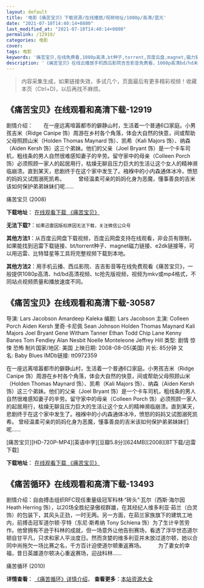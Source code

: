 ```yaml
---
layout: default
title: '电影《痛苦宝贝》下载资源/在线播放/视频地址/1080p/高清/蓝光'
date: "2021-07-10T14:40:14+0800"
last_modified_at: "2021-07-10T14:40:14+0800"
permalink: /12919/
categories: 电影
cover:
tags: 电影
keywords: '痛苦宝贝,在线免费看,1080p高清,bt种子,torrent,百度云盘,magnet,磁力链,迅雷下载资源'
description: '《痛苦宝贝》在线云播放手机西瓜影院吉吉影音免费看，1080p高清bd/hd未删减完整版和tc抢先枪版，mkv/mp4格式，附带bt/torrent种子、magnet/磁力链、百度云盘、网盘资源迅雷下载链接'
---
```


>内容采集生成，如果链接失效，多试几个，页面最后有更多精彩视频！收藏本页（Ctrl+D)，以后再找不麻烦。


## 《痛苦宝贝》在线观看和高清下载-12919

剧情介绍：　　在一座远离喧嚣都市的僻静山村，生活着一个普通6口家庭。小男孩吉米（Ridge Canipe 饰）周游在乡村各个角落，体会大自然的快意，间或帮助父母照顾山米（Holden Thomas Maynard 饰）、凯希（Kali Majors 饰）、纳森（Aiden Kersh 饰）这三个弟妹。他们的父亲（Joel Bryant 饰）是一个卡车司机，粗线条的男人自然很难感知妻子的辛劳。留守家中的母亲（Colleen Porch 饰）必须照顾一家人的起居用行，枯燥无聊且压力巨大的生活让这个女人的精神濒临崩溃。直到某天，悲剧终于在这个家中发生了。襁褓中的小内森通体冰冷，愤怒的妈妈又试图溺死凯希。  　　曾经温柔可亲的妈妈化身为恶魔，懂事善良的吉米该如何保护弟弟妹妹们呢……


痛苦宝贝 (2008)

**下载地址**： [在线观看下载 《痛苦宝贝》](https://www.btbtdy.me/btdy/dy6347.html) 


**无法下载?**：`如果迅雷因版权原因无法下载，关注微信公众号 `

**其他方法1**：从百度云网盘下载视频，百度云网盘支持在线观看，非会员有限制，如果能找到迅雷下载链接、bt/torrent种子、magnet磁力链接、e2dk链接等，可以用迅雷、比特彗星等工具将完整视频下载到本地。

**其他方法2**：用手机云播、西瓜影院、吉吉影音等在线免费观看《痛苦宝贝》，一般提供1080p高清、hd/bd高清视频、tc抢先版视频，视频为mkv或mp4格式，不同站点视频质量和播放速度不同。


## 《痛苦宝贝》在线观看和高清下载-30587

导演: Lars Jacobson Amardeep Kaleka 编剧: Lars Jacobson 主演: Colleen Porch Aiden Kersh 里奇·卡尼佩 Sean Johnson Holden Thomas Maynard Kali Majors Joel Bryant Gene Witham Tanner Ethan Todd Chip Lane Kenny Banes Tom Fendley Alan Nesbit Noelle Monteleone Jeffrey Hill 类型: 剧情 惊悚 恐怖 制片国家/地区: 美国 上映日期: 2008-08-05(美国) 片长: 85分钟 又名: Baby Blues IMDb链接: tt0972359

在一座远离喧嚣都市的僻静山村，生活着一个普通6口家庭。小男孩吉米（Ridge Canipe 饰）周游在乡村各个角落，体会大自然的快意，间或帮助父母照顾山米（Holden Thomas Maynard 饰）、凯希（Kali Majors 饰）、纳森（Aiden Kersh 饰）这三个弟妹。他们的父亲（Joel Bryant 饰）是一个卡车司机，粗线条的男人自然很难感知妻子的辛劳。留守家中的母亲（Colleen Porch 饰）必须照顾一家人的起居用行，枯燥无聊且压力巨大的生活让这个女人的精神濒临崩溃。直到某天，悲剧终于在这个家中发生了。襁褓中的小内森通体冰冷，愤怒的妈妈又试图溺死凯希。 曾经温柔可亲的妈妈化身为恶魔，懂事善良的吉米该如何保护弟弟妹妹们呢……


[痛苦宝贝][HD-720P-MP4][英语中字][豆瓣5.8分][624MB][2008][BT下载/迅雷下载]

**下载地址**： [在线观看下载 《痛苦宝贝》](https://www.btdx8.com/torrent/baby_blues_2008.html) 


## 《痛苦循环》在线观看和高清下载-13493

剧情介绍：自由搏击组织RFC现任重量级冠军科林·“砖头”·瓦尔（西斯·海尔因 Heath Herring 饰），以20场全胜纪录傲视群雄，在其经纪人维多利亚·茹兰（白灵 饰）的包装下，其风头正劲，一时无两。另一方面，在茹兰家族旗下的建筑工地内，前搏击冠军道尔顿·亨特（东尼·斯希纳 Tony Schiena 饰）为了生计辛苦劳作。他曾拥有不逊于科林的成就，但一场意外让他告别赛场，看透了浮华世态道尔顿自甘平凡，只求和家人平淡度日。然而贪婪的维多利亚并未放过道尔顿，她以合同中尚拖欠一场比赛之名，千方百计迫使道尔顿重返赛场。  　　为了妻女的幸福，昔日英雄道尔顿决心重返赛场，迎战科林……


痛苦循环 (2010)

**详情查看**： [《痛苦循环》详情介绍](/movie/13493/)， **查看更多**：[本站资源大全](/movie/t/all/)

